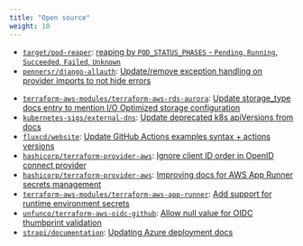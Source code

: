 ```yaml
---
title: "Open source"
weight: 10
---
```


<!--
Standard format:

* [``](): []()
-->


- [`target/pod-reaper`](https://github.com/target/pod-reaper): [reaping by `POD_STATUS_PHASES` - `Pending`, `Running`, `Succeeded`, `Failed`, `Unknown`](https://github.com/target/pod-reaper/pull/94)
- [`pennersr/django-allauth`](https://github.com/pennersr/django-allauth): [Update/remove exception handling on provider imports to not hide errors](https://github.com/pennersr/django-allauth/pull/3536)
* [`terraform-aws-modules/terraform-aws-rds-aurora`](https://github.com/terraform-aws-modules/terraform-aws-rds-aurora): [Update storage_type docs entry to mention I/O Optimized storage configuration](https://github.com/terraform-aws-modules/terraform-aws-rds-aurora/pull/393)
* [`kubernetes-sigs/external-dns`](https://github.com/kubernetes-sigs/external-dns): [Update deprecated k8s apiVersions from docs](https://github.com/kubernetes-sigs/external-dns/pull/3646)
* [`fluxcd/website`](https://github.com/fluxcd): [Update GitHub Actions examples syntax + actions versions](https://github.com/fluxcd/website/pull/1507)
* [`hashicorp/terraform-provider-aws`](https://github.com/hashicorp/terraform-provider-aws): [Ignore client ID order in OpenID connect provider](https://github.com/hashicorp/terraform-provider-aws/pull/31253)
* [`hashicorp/terraform-provider-aws`](https://github.com/hashicorp/terraform-provider-aws): [Improving docs for AWS App Runner secrets management](https://github.com/hashicorp/terraform-provider-aws/pull/29788)
* [`terraform-aws-modules/terraform-aws-app-runner`](https://github.com/terraform-aws-modules/terraform-aws-app-runner): [Add support for runtime environment secrets](https://github.com/terraform-aws-modules/terraform-aws-app-runner/pull/5)
* [`unfunco/terraform-aws-oidc-github`](https://github.com/unfunco/terraform-aws-oidc-github): [Allow null value for OIDC thumbprint validation](https://github.com/unfunco/terraform-aws-oidc-github/pull/26)
* [`strapi/documentation`](https://github.com/strapi/documentation): [Updating Azure deployment docs](https://github.com/strapi/documentation/pull/1480)
